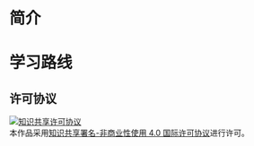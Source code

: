 # 简介




# 学习路线



## 许可协议

<a rel="license" href="http://creativecommons.org/licenses/by-nc/4.0/">![知识共享许可协议](../../_media/creativecommons.png)</a><br />本作品采用<a rel="license" href="http://creativecommons.org/licenses/by-nc/4.0/">知识共享署名-非商业性使用 4.0 国际许可协议</a>进行许可。



